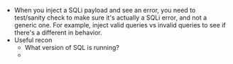 - When you inject a SQLi payload and see an error, you need to test/sanity check to make sure it's actually a SQLi error, and not a generic one. For example, inject valid queries vs invalid queries to see if there's a different in behavior.
- Useful recon
	- What version of SQL is running?
	- 